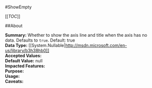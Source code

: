 #ShowEmpty

[[_TOC_]]

##About

**Summary:**  Whether to show the axis line and title when the axis has no data. Defaults to <code>true</code>. Default: true   
**Data Type:** [[System.Nullable|http://msdn.microsoft.com/en-us/library/b3h38hb0]]  
**Accepted Values:**   
**Default Value:** null  
**Impacted Features:**   
**Purpose:**   
**Usage:**   
**Caveats:**   

